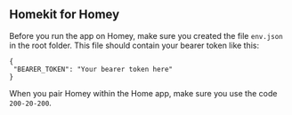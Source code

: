 ## Homekit for Homey

Before you run the app on Homey, make sure you created the file `env.json` in the root folder. This file should contain your bearer token like this:

 ```
 {
  "BEARER_TOKEN": "Your bearer token here"
}
```

When you pair Homey within the Home app, make sure you use the code `200-20-200`.
